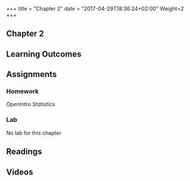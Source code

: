 +++
title = "Chapter 2"
date = "2017-04-29T18:36:24+02:00"
Weight=2
+++

## Chapter 2

## Learning Outcomes


## Assignments

### Homework

*OpenIntro Statistics*


### Lab

No lab for this chapter

## Readings



## Videos

